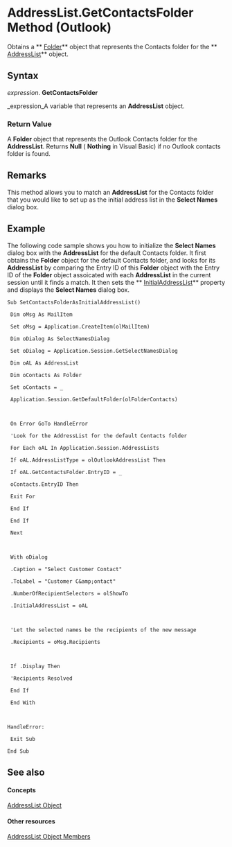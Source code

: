 
# AddressList.GetContactsFolder Method (Outlook)

Obtains a  ** [Folder](3cf6cda8-6d70-666e-2643-9d9c5b9cacfc.md)** object that represents the Contacts folder for the ** [AddressList](84611afe-48b1-185b-df4b-0f004e7436ff.md)** object.


## Syntax

 _expression_. **GetContactsFolder**

 _expression_A variable that represents an  **AddressList** object.


### Return Value

A  **Folder** object that represents the Outlook Contacts folder for the **AddressList**. Returns  **Null** ( **Nothing** in Visual Basic) if no Outlook contacts folder is found.


## Remarks

This method allows you to match an  **AddressList** for the Contacts folder that you would like to set up as the initial address list in the **Select Names** dialog box.


## Example

The following code sample shows you how to initialize the  **Select Names** dialog box with the **AddressList** for the default Contacts folder. It first obtains the **Folder** object for the default Contacts folder, and looks for its **AddressList** by comparing the Entry ID of this **Folder** object with the Entry ID of the **Folder** object assoicated with each **AddressList** in the current session until it finds a match. It then sets the ** [InitialAddressList](19cfe6be-e6b5-62e0-741a-b196ef7bac77.md)** property and displays the **Select Names** dialog box.


```
Sub SetContactsFolderAsInitialAddressList() 
 
 Dim oMsg As MailItem 
 
 Set oMsg = Application.CreateItem(olMailItem) 
 
 Dim oDialog As SelectNamesDialog 
 
 Set oDialog = Application.Session.GetSelectNamesDialog 
 
 Dim oAL As AddressList 
 
 Dim oContacts As Folder 
 
 Set oContacts = _ 
 
 Application.Session.GetDefaultFolder(olFolderContacts) 
 
 
 
 On Error GoTo HandleError 
 
 'Look for the AddressList for the default Contacts folder 
 
 For Each oAL In Application.Session.AddressLists 
 
 If oAL.AddressListType = olOutlookAddressList Then 
 
 If oAL.GetContactsFolder.EntryID = _ 
 
 oContacts.EntryID Then 
 
 Exit For 
 
 End If 
 
 End If 
 
 Next 
 
 
 
 With oDialog 
 
 .Caption = "Select Customer Contact" 
 
 .ToLabel = "Customer C&amp;ontact" 
 
 .NumberOfRecipientSelectors = olShowTo 
 
 .InitialAddressList = oAL 
 
 
 
 'Let the selected names be the recipients of the new message 
 
 .Recipients = oMsg.Recipients 
 
 
 
 If .Display Then 
 
 'Recipients Resolved 
 
 End If 
 
 End With 
 
 
 
HandleError: 
 
 Exit Sub 
 
End Sub
```


## See also


#### Concepts


 [AddressList Object](84611afe-48b1-185b-df4b-0f004e7436ff.md)
#### Other resources


 [AddressList Object Members](49ce35c2-400b-16b0-5f74-7f7d6260e45b.md)
